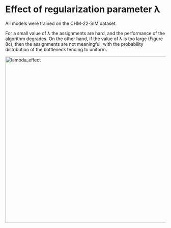 # Effect of regularization parameter λ

All models were trained on the CHM-22-SIM dataset.

For a small value of λ the assignments are hard, and the performance of the algorithm degrades. On the other hand, if the value of λ is too large (Figure 8c), then the assignments are
not meaningful, with the probability distribution of the bottleneck tending to uniform.

<img width="524" alt="lambda_effect" src="https://user-images.githubusercontent.com/88712503/128844445-b82395df-e83d-470c-8c58-d7e17a04a3af.png">
